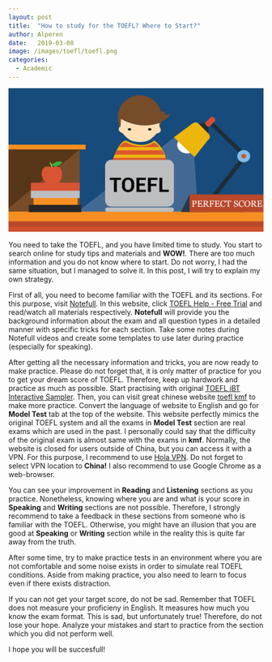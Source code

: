 ```yaml
---
layout: post
title:  "How to study for the TOEFL? Where to Start?"
author: Alperen
date:   2019-03-08
image: /images/toefl/toefl.png
categories:
  - Academic
---
```

![TOEFL](/images/toefl/toefl.png)

You need to take the TOEFL, and you have limited time to study. You start to search online for study tips and materials and **WOW!**. There are too much information and you do not know where to start. Do not worry, I had the same situation, but I managed to solve it. In this post, I will try to explain my own strategy.

First of all, you need to become familiar with the TOEFL and its sections. For this purpose, visit [Notefull](https://www.notefull.com/). In this website, click [TOEFL Help - Free Trial](https://www.notefull.com/content.php?pgID=575) and read/watch all materials respectively. **Notefull** will provide you the background information about the exam and all question types in a detailed manner with specific tricks for each section. Take some notes during Notefull videos and create some templates to use later during practice (especially for speaking).

After getting all the necessary information and tricks, you are now ready to make practice. Please do not forget that, it is only matter of practice for you to get your dream score of TOEFL. Therefore, keep up hardwork and practice as much as possible. Start practising with original [TOEFL iBT Interactive Sampler](https://www.ets.org/toefl/ibt/prepare/toefl_interactive_sampler). Then, you can visit great chinese website [toefl kmf](https://toefl.kmf.com/)
to make more practice. Convert the language of website to English and go for **Model Test** tab at the top of the website. This website perfectly mimics the original TOEFL system and all the exams in **Model Test** section are real exams which are used in the past. I personally could say that the difficulty of the original exam is almost same with the exams in **kmf**. Normally, the website is closed for users outside of China, but you can access it with a VPN. For this purpose, I recommend to use [Hola VPN](https://chrome.google.com/webstore/search/hola). Do not forget to select VPN location to **China!** I also recommend to use Google Chrome as a web-browser.

You can see your improvement in **Reading** and **Listening** sections as you practice. Nonetheless, knowing where you are and what is your score in **Speaking** and **Writing** sections are not possible. Therefore, I strongly recommend to take a feedback in these sections from someone who is familiar with the TOEFL. Otherwise, you might have an illusion that you are good at **Speaking** or **Writing** section while in the reality this is quite far away from the truth.

After some time, try to make practice tests in an environment where you are not comfortable and some noise exists in order to simulate real TOEFL conditions. Aside from making practice, you also need to learn to focus even if there exists distraction.

If you can not get your target score, do not be sad. Remember that TOEFL does not measure your proficieny in English. It measures how much you know the exam format. This is sad, but unfortunately true! Therefore, do not lose your hope. Analyze your mistakes and start to practice from the section which you did not perform well. 

I hope you will be succesfull!  






